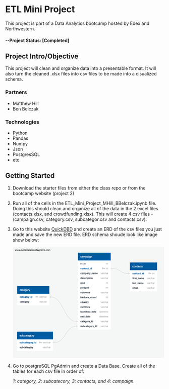 # ETL Mini Project 
This  project is part of a Data Analytics bootcamp hosted by Edex and Northwestern.

#### --Project Status: [Completed]

## Project Intro/Objective

This project will clean and organize data into a presentable format. It will also turn the cleaned .xlsx files into csv files to be made into a cisualized schema.

### Partners
* Matthew Hill
* Ben Belczak

### Technologies
* Python
* Pandas
* Numpy
* Json
* PostgresSQL
* etc.

## Getting Started
1. Download the starter files from either the class repo or from the bootcamp website (project 2)
2. Run all of the cells in the ETL_Mini_Project_MHill_BBelczak.ipynb file. Doing this should clean and organize all of the data in the 2 excel files (contacts.xlsx, and crowdfunding.xlsx). This will create 4 csv files - (campaign.csv, category.csv, subcategor.csv and contacts.csv).
3. Go to this website [QuickDBD](https://www.quickdatabasediagrams.com) and create an ERD of the csv files you just made and save the new ERD file. ERD schema shoude look like image show below:

    ![Alt text](Starter_Files/Resources/crowdfunding_db_ERD.png)


4. Go to postgreSQL PgAdmin and create a Data Base. Create all of the tables for each csv file in order of:
        
    *1: category, 2: subcatecory, 3: contacts, and 4: campaign.*





